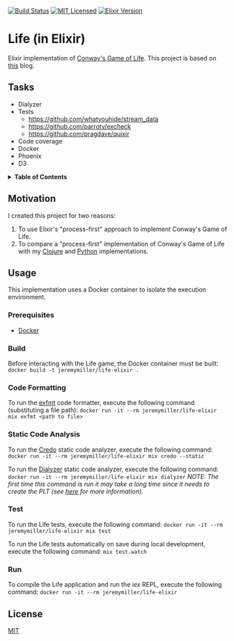 [![Build Status](https://travis-ci.org/jeremy-miller/life-elixir.svg?branch=master)](https://travis-ci.org/jeremy-miller/life-elixir)
[![MIT Licensed](https://img.shields.io/badge/license-MIT-blue.svg)](https://github.com/jeremy-miller/life-elixir/blob/master/LICENSE)
[![Elixir Version](https://img.shields.io/badge/Elixir-1.4-blue.svg)]()

# Life (in Elixir)
Elixir implementation of [Conway's Game of Life](https://en.wikipedia.org/wiki/Conway%27s_Game_of_Life).
This project is based on [this](http://www.east5th.co/blog/2017/02/06/playing-the-game-of-life-with-elixir-processes/) blog.

## Tasks
- Dialyzer
- Tests
  - https://github.com/whatyouhide/stream_data
  - https://github.com/parroty/excheck
  - https://github.com/pragdave/quixir
- Code coverage
- Docker
- Phoenix
- D3

<details>
<summary><strong>Table of Contents</strong></summary>

- [Motivation](#motivation)
- [Usage](#usage)
  - [Prerequisites](#prerequisites)
  - [Build](#build)
  - [Code Formatting](#code-formatting)
  - [Static Code Analysis](#static-code-analysis)
  - [Test](#test)
  - [Run](#run)
- [License](#license)
</details>

## Motivation
I created this project for two reasons:
1. To use Elixir's "process-first" approach to implement Conway's Game of Life.
2. To compare a "process-first" implementation of Conway's Game of Life with my 
[Clojure](https://github.com/jeremy-miller/life-clojure) and 
[Python](https://github.com/jeremy-miller/life-python) implementations.

## Usage
This implementation uses a Docker container to isolate the execution environment.

### Prerequisites
- [Docker](https://docs.docker.com/engine/installation/)

### Build
Before interacting with the Life game, the Docker container must be built: ```docker build -t jeremymiller/life-elixir .```

### Code Formatting
To run the [exfmt](https://github.com/lpil/exfmt) code formatter, execute the following command (substituting a file path): ```docker run -it --rm jeremymiller/life-elixir mix exfmt <path to file>```

### Static Code Analysis
To run the [Credo](https://github.com/rrrene/credo) static code analyzer, execute the following command: ```docker run -it --rm jeremymiller/life-elixir mix credo --static```

To run the [Dialyzer](http://erlang.org/doc/man/dialyzer.html) static code analyzer, execute the following command: ```docker run -it --rm jeremymiller/life-elixir mix dialyzer```
*NOTE: The first time this command is run it may take a long time since it needs to create the PLT (see [here](https://github.com/jeremyjh/dialyxir#usage) for more information).*

### Test
To run the Life tests, execute the following command: ```docker run -it --rm jeremymiller/life-elixir mix test```

To run the Life tests automatically on save during local development, execute the following command: ```mix test.watch```

### Run
To compile the Life application and run the *iex* REPL, execute the following command: ```docker run -it --rm jeremymiller/life-elixir```

## License
[MIT](https://github.com/jeremy-miller/life-elixir/blob/master/LICENSE)
